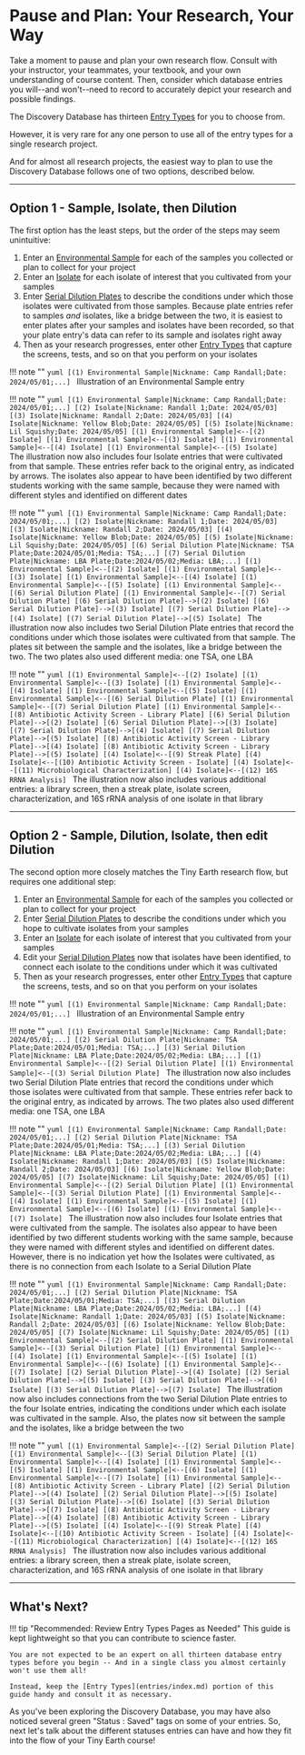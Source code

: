 # Pause and Plan: Your Research, Your Way

Take a moment to pause and plan your own research flow. Consult with your instructor, your teammates, your textbook, and your own understanding of course content. Then, consider which database entries you will--and won't--need to record to accurately depict your research and possible findings.

The Discovery Database has thirteen [Entry Types](entries/index.md) for you to choose from.

However, it is very rare for any one person to use all of the entry types for a single research project.

And for almost all research projects, the easiest way to plan to use the Discovery Database follows one of two options, described below.

---
## Option 1 - Sample, Isolate, then Dilution

The first option has the least steps, but the order of the steps may seem unintuitive:

1. Enter an [Environmental Sample](entries/sample.md) for each of the samples you collected or plan to collect for your project
2. Enter an [Isolate](entries/isolate.md) for each isolate of interest that you cultivated from your samples
3. Enter [Serial Dilution Plates](entries/dilution.md) to describe the conditions under which those isolates were cultivated from those samples. Because plate entries refer to samples *and* isolates, like a bridge between the two, it is easiest to enter plates after your samples and isolates have been recorded, so that your plate entry's data can refer to its sample and isolates right away
4. Then as your research progresses, enter other [Entry Types](entries/index.md) that capture the screens, tests, and so on that you perform on your isolates

!!! note ""
    ```yuml
    [(1) Environmental Sample|Nickname: Camp Randall;Date: 2024/05/01;...]
    ``` Illustration of an Environmental Sample entry

!!! note ""
    ```yuml
    [(1) Environmental Sample|Nickname: Camp Randall;Date: 2024/05/01;...]
    [(2) Isolate|Nickname: Randall 1;Date: 2024/05/03]
    [(3) Isolate|Nickname: Randall 2;Date: 2024/05/03]
    [(4) Isolate|Nickname: Yellow Blob;Date: 2024/05/05]
    [(5) Isolate|Nickname: Lil Squishy;Date: 2024/05/05]
    [(1) Environmental Sample]<--[(2) Isolate]
    [(1) Environmental Sample]<--[(3) Isolate]
    [(1) Environmental Sample]<--[(4) Isolate]
    [(1) Environmental Sample]<--[(5) Isolate]
    ``` The illustration now also includes four Isolate entries that were cultivated from that sample. These entries refer back to the original entry, as indicated by arrows. The isolates also appear to have been identified by two different students working with the same sample, because they were named with different styles and identified on different dates

!!! note ""
    ```yuml
    [(1) Environmental Sample|Nickname: Camp Randall;Date: 2024/05/01;...]
    [(2) Isolate|Nickname: Randall 1;Date: 2024/05/03]
    [(3) Isolate|Nickname: Randall 2;Date: 2024/05/03]
    [(4) Isolate|Nickname: Yellow Blob;Date: 2024/05/05]
    [(5) Isolate|Nickname: Lil Squishy;Date: 2024/05/05]
    [(6) Serial Dilution Plate|Nickname: TSA Plate;Date:2024/05/01;Media: TSA;...]
    [(7) Serial Dilution Plate|Nickname: LBA Plate;Date:2024/05/02;Media: LBA;...]
    [(1) Environmental Sample]<--[(2) Isolate]
    [(1) Environmental Sample]<--[(3) Isolate]
    [(1) Environmental Sample]<--[(4) Isolate]
    [(1) Environmental Sample]<--[(5) Isolate]
    [(1) Environmental Sample]<--[(6) Serial Dilution Plate]
    [(1) Environmental Sample]<--[(7) Serial Dilution Plate]
    [(6) Serial Dilution Plate]-->[(2) Isolate]
    [(6) Serial Dilution Plate]-->[(3) Isolate]
    [(7) Serial Dilution Plate]-->[(4) Isolate]
    [(7) Serial Dilution Plate]-->[(5) Isolate]
    ``` The illustration now also includes two Serial Dilution Plate entries that record the conditions under which those isolates were cultivated from that sample. The plates sit between the sample and the isolates, like a bridge between the two. The two plates also used different media: one TSA, one LBA

!!! note ""
    ```yuml
    [(1) Environmental Sample]<--[(2) Isolate]
    [(1) Environmental Sample]<--[(3) Isolate]
    [(1) Environmental Sample]<--[(4) Isolate]
    [(1) Environmental Sample]<--[(5) Isolate]
    [(1) Environmental Sample]<--[(6) Serial Dilution Plate]
    [(1) Environmental Sample]<--[(7) Serial Dilution Plate]
    [(1) Environmental Sample]<--[(8) Antibiotic Activity Screen - Library Plate]
    [(6) Serial Dilution Plate]-->[(2) Isolate]
    [(6) Serial Dilution Plate]-->[(3) Isolate]
    [(7) Serial Dilution Plate]-->[(4) Isolate]
    [(7) Serial Dilution Plate]-->[(5) Isolate]
    [(8) Antibiotic Activity Screen - Library Plate]-->[(4) Isolate]
    [(8) Antibiotic Activity Screen - Library Plate]-->[(5) Isolate]
    [(4) Isolate]<--[(9) Streak Plate]
    [(4) Isolate]<--[(10) Antibiotic Activity Screen - Isolate]
    [(4) Isolate]<--[(11) Microbiological Characterization]
    [(4) Isolate]<--[(12) 16S RRNA Analysis]
    ``` The illustration now also includes various additional entries: a library screen, then a streak plate, isolate screen, characterization, and 16S rRNA analysis of one isolate in that library

---
## Option 2 - Sample, Dilution, Isolate, then edit Dilution

The second option more closely matches the Tiny Earth research flow, but requires one additional step:

1. Enter an [Environmental Sample](entries/sample.md) for each of the samples you collected or plan to collect for your project
2. Enter [Serial Dilution Plates](entries/dilution.md) to describe the conditions under which you hope to cultivate isolates from your samples
3. Enter an [Isolate](entries/isolate.md) for each isolate of interest that you cultivated from your samples
4. Edit your [Serial Dilution Plates](entries/dilution.md) now that isolates have been identified, to connect each isolate to the conditions under which it was cultivated
5. Then as your research progresses, enter other [Entry Types](entries/index.md) that capture the screens, tests, and so on that you perform on your isolates

!!! note ""
    ```yuml
    [(1) Environmental Sample|Nickname: Camp Randall;Date: 2024/05/01;...]
    ``` Illustration of an Environmental Sample entry

!!! note ""
    ```yuml
    [(1) Environmental Sample|Nickname: Camp Randall;Date: 2024/05/01;...]
    [(2) Serial Dilution Plate|Nickname: TSA Plate;Date:2024/05/01;Media: TSA;...]
    [(3) Serial Dilution Plate|Nickname: LBA Plate;Date:2024/05/02;Media: LBA;...]
    [(1) Environmental Sample]<--[(2) Serial Dilution Plate]
    [(1) Environmental Sample]<--[(3) Serial Dilution Plate]
    ``` The illustration now also includes two Serial Dilution Plate entries that record the conditions under which those isolates were cultivated from that sample. These entries refer back to the original entry, as indicated by arrows. The two plates also used different media: one TSA, one LBA

!!! note ""
    ```yuml
    [(1) Environmental Sample|Nickname: Camp Randall;Date: 2024/05/01;...]
    [(2) Serial Dilution Plate|Nickname: TSA Plate;Date:2024/05/01;Media: TSA;...]
    [(3) Serial Dilution Plate|Nickname: LBA Plate;Date:2024/05/02;Media: LBA;...]
    [(4) Isolate|Nickname: Randall 1;Date: 2024/05/03]
    [(5) Isolate|Nickname: Randall 2;Date: 2024/05/03]
    [(6) Isolate|Nickname: Yellow Blob;Date: 2024/05/05]
    [(7) Isolate|Nickname: Lil Squishy;Date: 2024/05/05]
    [(1) Environmental Sample]<--[(2) Serial Dilution Plate]
    [(1) Environmental Sample]<--[(3) Serial Dilution Plate]
    [(1) Environmental Sample]<--[(4) Isolate]
    [(1) Environmental Sample]<--[(5) Isolate]
    [(1) Environmental Sample]<--[(6) Isolate]
    [(1) Environmental Sample]<--[(7) Isolate]
    ``` The illustration now also includes four Isolate entries that were cultivated from the sample.  The isolates also appear to have been identified by two different students working with the same sample, because they were named with different styles and identified on different dates. However, there is no indication yet how the Isolates were cultivated, as there is no connection from each Isolate to a Serial Dilution Plate

!!! note ""
    ```yuml
    [(1) Environmental Sample|Nickname: Camp Randall;Date: 2024/05/01;...]
    [(2) Serial Dilution Plate|Nickname: TSA Plate;Date:2024/05/01;Media: TSA;...]
    [(3) Serial Dilution Plate|Nickname: LBA Plate;Date:2024/05/02;Media: LBA;...]
    [(4) Isolate|Nickname: Randall 1;Date: 2024/05/03]
    [(5) Isolate|Nickname: Randall 2;Date: 2024/05/03]
    [(6) Isolate|Nickname: Yellow Blob;Date: 2024/05/05]
    [(7) Isolate|Nickname: Lil Squishy;Date: 2024/05/05]
    [(1) Environmental Sample]<--[(2) Serial Dilution Plate]
    [(1) Environmental Sample]<--[(3) Serial Dilution Plate]
    [(1) Environmental Sample]<--[(4) Isolate]
    [(1) Environmental Sample]<--[(5) Isolate]
    [(1) Environmental Sample]<--[(6) Isolate]
    [(1) Environmental Sample]<--[(7) Isolate]
    [(2) Serial Dilution Plate]-->[(4) Isolate]
    [(2) Serial Dilution Plate]-->[(5) Isolate]
    [(3) Serial Dilution Plate]-->[(6) Isolate]
    [(3) Serial Dilution Plate]-->[(7) Isolate]
    ``` The illustration now also includes connections from the two Serial Dilution Plate entries to the four Isolate entries, indicating the conditions under which each isolate was cultivated in the sample. Also, the plates now sit between the sample and the isolates, like a bridge between the two

!!! note ""
    ```yuml
    [(1) Environmental Sample]<--[(2) Serial Dilution Plate]
    [(1) Environmental Sample]<--[(3) Serial Dilution Plate]
    [(1) Environmental Sample]<--[(4) Isolate]
    [(1) Environmental Sample]<--[(5) Isolate]
    [(1) Environmental Sample]<--[(6) Isolate]
    [(1) Environmental Sample]<--[(7) Isolate]
    [(1) Environmental Sample]<--[(8) Antibiotic Activity Screen - Library Plate]
    [(2) Serial Dilution Plate]-->[(4) Isolate]
    [(2) Serial Dilution Plate]-->[(5) Isolate]
    [(3) Serial Dilution Plate]-->[(6) Isolate]
    [(3) Serial Dilution Plate]-->[(7) Isolate]
    [(8) Antibiotic Activity Screen - Library Plate]-->[(4) Isolate]
    [(8) Antibiotic Activity Screen - Library Plate]-->[(5) Isolate]
    [(4) Isolate]<--[(9) Streak Plate]
    [(4) Isolate]<--[(10) Antibiotic Activity Screen - Isolate]
    [(4) Isolate]<--[(11) Microbiological Characterization]
    [(4) Isolate]<--[(12) 16S RRNA Analysis]
    ``` The illustration now also includes various additional entries: a library screen, then a streak plate, isolate screen, characterization, and 16S rRNA analysis of one isolate in that library

---
## What's Next?

!!! tip "Recommended: Review Entry Types Pages as Needed"
    This guide is kept lightweight so that you can contribute to science faster.

    You are not expected to be an expert on all thirteen database entry types before you begin -- And in a single class you almost certainly won't use them all!

    Instead, keep the [Entry Types](entries/index.md) portion of this guide handy and consult it as necessary.

As you've been exploring the Discovery Database, you may have also noticed several green "Status : Saved" tags on some of your entries. So, next let's talk about the different statuses entries can have and how they fit into the flow of your Tiny Earth course!
